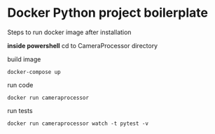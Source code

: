 # Docker Python project boilerplate
Steps to run docker image after installation

**inside powershell**
cd to CameraProcessor directory 

build image
```
docker-compose up
```
run code
```
docker run cameraprocessor
```
run tests
```
docker run cameraprocessor watch -t pytest -v
```
